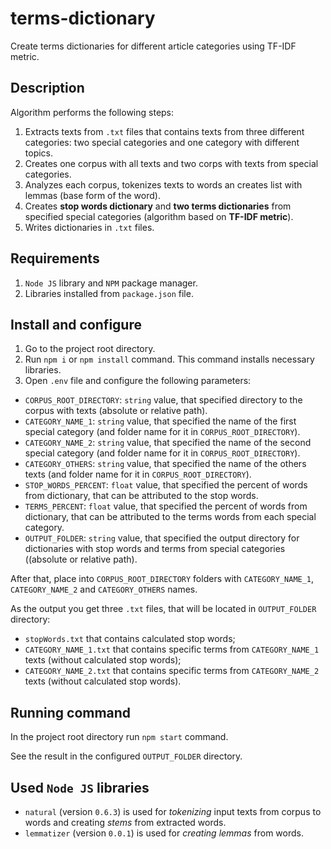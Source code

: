 # terms-dictionary
Create terms dictionaries for different article categories using TF-IDF metric.

## Description
Algorithm performs the following steps:
1. Extracts texts from `.txt` files that contains texts from three different categories:
two special categories and one category with different topics.
2. Creates one corpus with all texts and two corps with texts from special categories.
3. Analyzes each corpus, tokenizes texts to words an creates list with lemmas (base form of the word).
4. Creates **stop words dictionary** and **two terms dictionaries** from specified special categories
(algorithm based on **TF-IDF metric**).
5. Writes dictionaries in `.txt` files.

## Requirements
1. `Node JS` library and `NPM` package manager.
2. Libraries installed from `package.json` file.

## Install and configure
1. Go to the project root directory.
2. Run `npm i` or `npm install` command. This command installs necessary libraries.
3. Open `.env` file and configure the following parameters:
- `CORPUS_ROOT_DIRECTORY`: `string` value, that specified directory to the corpus with texts
(absolute or relative path).
- `CATEGORY_NAME_1`: `string` value, that specified the name of the first special category
(and folder name for it in `CORPUS_ROOT_DIRECTORY`).
- `CATEGORY_NAME_2`: `string` value, that specified the name of the second special category
(and folder name for it in `CORPUS_ROOT_DIRECTORY`).
- `CATEGORY_OTHERS`: `string` value, that specified the name of the others texts
(and folder name for it in `CORPUS_ROOT_DIRECTORY`).
- `STOP_WORDS_PERCENT`: `float` value, that specified the percent of words from dictionary,
that can be attributed to the stop words.
- `TERMS_PERCENT`: `float` value, that specified the percent of words from dictionary, 
that can be attributed to the terms words from each special category.
- `OUTPUT_FOLDER`: `string` value, that specified the output directory for dictionaries 
with stop words and terms from special categories ((absolute or relative path).

After that, place into `CORPUS_ROOT_DIRECTORY` folders with `CATEGORY_NAME_1`, `CATEGORY_NAME_2`
and `CATEGORY_OTHERS` names.

As the output you get three `.txt` files, that will be located in `OUTPUT_FOLDER` directory:
- `stopWords.txt` that contains calculated stop words;
- `CATEGORY_NAME_1.txt` that contains specific terms from `CATEGORY_NAME_1` texts
(without calculated stop words);
- `CATEGORY_NAME_2.txt` that contains specific terms from `CATEGORY_NAME_2` texts
(without calculated stop words).

## Running command
In the project root directory run `npm start` command.

See the result in the configured `OUTPUT_FOLDER` directory.

## Used `Node JS` libraries
- `natural` (version `0.6.3`) is used for _tokenizing_ input texts from corpus to words
and creating _stems_ from extracted words.
- `lemmatizer` (version `0.0.1`) is used for _creating lemmas_ from words.
